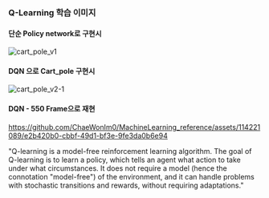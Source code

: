 ### Q-Learning 학습 이미지

#### 단순 Policy network로 구현시
![cart_pole_v1](https://github.com/ChaeWonIm0/MachineLearning_reference/assets/114221089/f1c71b5b-3cf6-447e-8782-54fffad3cdf9)


#### DQN 으로 Cart_pole 구현시
![cart_pole_v2-1](https://github.com/ChaeWonIm0/MachineLearning_reference/assets/114221089/8b09887d-b383-45af-a24f-a16f1d1fa080)

#### DQN - 550 Frame으로 재현

https://github.com/ChaeWonIm0/MachineLearning_reference/assets/114221089/e2b420b0-cbbf-49d1-bf3e-9fe3da0b6e94



"Q-learning is a model-free reinforcement learning algorithm. The goal of Q-learning is to learn a policy, which tells an agent what action to take under what circumstances. It does not require a model (hence the connotation "model-free") of the environment, and it can handle problems with stochastic transitions and rewards, without requiring adaptations."
